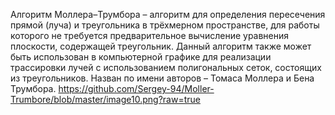 Алгоритм Моллера–Трумбора – алгоритм для определения пересечения прямой (луча) и треугольника в трёхмерном пространстве, для работы которого не требуется предварительное вычисление уравнения плоскости, содержащей треугольник. Данный алгоритм также может быть использован в компьютерной графике для реализации трассировки лучей с использованием полигональных сеток, состоящих из треугольников. Назван по имени авторов – Томаса Моллера и Бена Трумбора.
https://github.com/Sergey-94/Moller-Trumbore/blob/master/image10.png?raw=true

